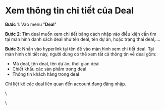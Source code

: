 # Xem thông tin chi tiết của Deal

**Bước 1**: Vào menu "**Deal**"

**Bước 2**:  Tìm deal muốn xem chi tiết bằng cách nhập vào điều kiện cần tìm tại màn hình danh sách deal như tên deal, tên dự án, hoặc trạng thái deal,....

**Bước 3**: Nhấn vào hyperlink tại tên để vào màn hình xem chi tiết deal. Tại màn hình chi tiết này, người dùng có thể xem tất cả thông tin về deal gồm:

* Mã deal, tên deal, tên dự án, thời gian deal
* Chiết khấu các sản phẩm trong deal
* Thông tin khách hàng trong deal

Chỉ liệt kê các deal liên quan đến account đang đăng nhập.

\


\
